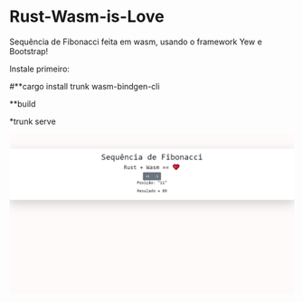 # Rust-Wasm-is-Love

Sequência de Fibonacci feita em wasm, usando o framework Yew e Bootstrap!

Instale primeiro:

#**cargo install trunk wasm-bindgen-cli

**build

*trunk serve

![img](https://github.com/AndreAdmin/Rust-Wasm-is-Love/blob/main/example.png)
